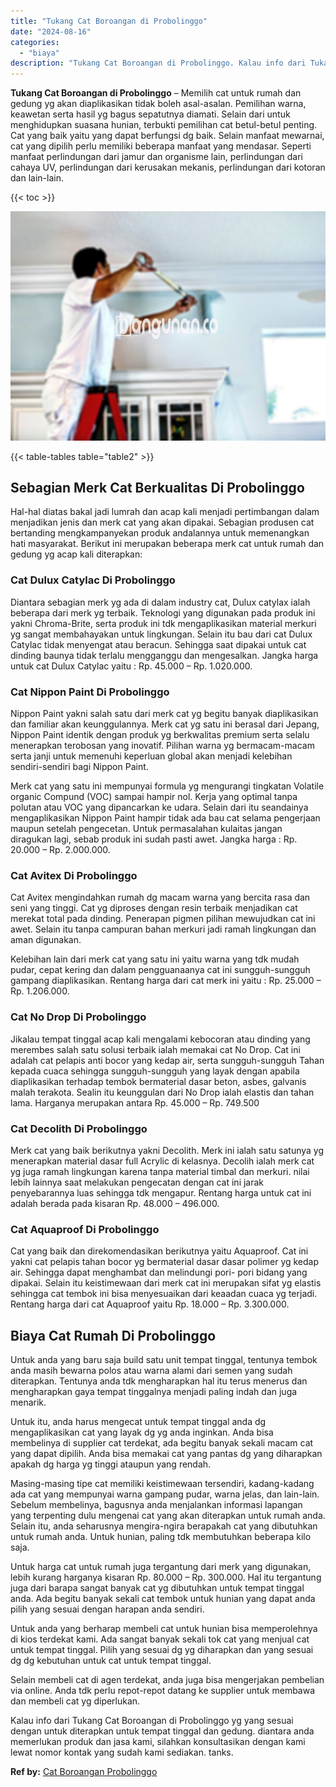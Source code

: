 ```yaml
---
title: "Tukang Cat Boroangan di Probolinggo"
date: "2024-08-16"
categories: 
  - "biaya"
description: "Tukang Cat Boroangan di Probolinggo. Kalau info dari Tukang Cat Boroangan di Probolinggo yg yang sesuai dengan untuk diterapkan untuk tempat tinggal dan gedu..."
---
```


**Tukang Cat Boroangan di Probolinggo** – Memilih cat untuk rumah dan gedung yg akan diaplikasikan tidak boleh asal-asalan. Pemilihan warna, keawetan serta hasil yg bagus sepatutnya diamati. Selain dari untuk menghidupkan suasana hunian, terbukti pemilihan cat betul-betul penting. Cat yang baik yaitu yang dapat berfungsi dg baik. Selain manfaat mewarnai, cat yang dipilih perlu memiliki beberapa manfaat yang mendasar. Seperti manfaat perlindungan dari jamur dan organisme lain, perlindungan dari cahaya UV, perlindungan dari kerusakan mekanis, perlindungan dari kotoran dan lain-lain.

{{< toc >}}

![Tukang Cat Boroangan di Probolinggo](/images/jasa-cat-murah17.png)

{{< table-tables table="table2" >}}

## Sebagian Merk Cat Berkualitas Di Probolinggo

Hal-hal diatas bakal jadi lumrah dan acap kali menjadi pertimbangan dalam menjadikan jenis dan merk cat yang akan dipakai. Sebagian produsen cat bertanding mengkampanyekan produk andalannya untuk memenangkan hati masyarakat. Berikut ini merupakan beberapa merk cat untuk rumah dan gedung yg acap kali diterapkan:

### Cat Dulux Catylac Di Probolinggo

Diantara sebagian merk yg ada di dalam industry cat, Dulux catylax ialah beberapa dari merk yg terbaik. Teknologi yang digunakan pada produk ini yakni Chroma-Brite, serta produk ini tdk mengaplikasikan material merkuri yg sangat membahayakan untuk lingkungan. Selain itu bau dari cat Dulux Catylac tidak menyengat atau beracun. Sehingga saat dipakai untuk cat dinding baunya tidak terlalu mengganggu dan mengesalkan. Jangka harga untuk cat Dulux Catylac yaitu : Rp. 45.000 – Rp. 1.020.000.

### Cat Nippon Paint Di Probolinggo

Nippon Paint yakni salah satu dari merk cat yg begitu banyak diaplikasikan dan familiar akan keunggulannya. Merk cat yg satu ini berasal dari Jepang, Nippon Paint identik dengan produk yg berkwalitas premium serta selalu menerapkan terobosan yang inovatif. Pilihan warna yg bermacam-macam serta janji untuk memenuhi keperluan global akan menjadi kelebihan sendiri-sendiri bagi Nippon Paint.

Merk cat yang satu ini mempunyai formula yg mengurangi tingkatan Volatile organic Compund (VOC) sampai hampir nol. Kerja yang optimal tanpa polutan atau VOC yang dipancarkan ke udara. Selain dari itu seandainya mengaplikasikan Nippon Paint hampir tidak ada bau cat selama pengerjaan maupun setelah pengecetan. Untuk permasalahan kulaitas jangan diragukan lagi, sebab produk ini sudah pasti awet. Jangka harga : Rp. 20.000 – Rp. 2.000.000.

### Cat Avitex Di Probolinggo

Cat Avitex mengindahkan rumah dg macam warna yang bercita rasa dan seni yang tinggi. Cat yg diproses dengan resin terbaik menjadikan cat merekat total pada dinding. Penerapan pigmen pilihan mewujudkan cat ini awet. Selain itu tanpa campuran bahan merkuri jadi ramah lingkungan dan aman digunakan.

Kelebihan lain dari merk cat yang satu ini yaitu warna yang tdk mudah pudar, cepat kering dan dalam pengguanaanya cat ini sungguh-sungguh gampang diaplikasikan. Rentang harga dari cat merk ini yaitu : Rp. 25.000 – Rp. 1.206.000.

### Cat No Drop Di Probolinggo

Jikalau tempat tinggal acap kali mengalami kebocoran atau dinding yang merembes salah satu solusi terbaik ialah memakai cat No Drop. Cat ini adalah cat pelapis anti bocor yang kedap air, serta sungguh-sungguh Tahan kepada cuaca sehingga sungguh-sungguh yang layak dengan apabila diaplikasikan terhadap tembok bermaterial dasar beton, asbes, galvanis malah terakota. Sealin itu keunggulan dari No Drop ialah elastis dan tahan lama. Harganya merupakan antara Rp. 45.000 – Rp. 749.500

### Cat Decolith Di Probolinggo

Merk cat yang baik berikutnya yakni Decolith. Merk ini ialah satu satunya yg menerapkan material dasar full Acrylic di kelasnya. Decolih ialah merk cat yg juga ramah lingkungan karena tanpa material timbal dan merkuri. nilai lebih lainnya saat melakukan pengecatan dengan cat ini jarak penyebarannya luas sehingga tdk mengapur. Rentang harga untuk cat ini adalah berada pada kisaran Rp. 48.000 – 496.000.

### Cat Aquaproof Di Probolinggo

Cat yang baik dan direkomendasikan berikutnya yaitu Aquaproof. Cat ini yakni cat pelapis tahan bocor yg bermaterial dasar dasar polimer yg kedap air. Sehingga dapat menghambat dan melindungi pori- pori bidang yang dipakai. Selain itu keistimewaan dari merk cat ini merupakan sifat yg elastis sehingga cat tembok ini bisa menyesuaikan dari keaadan cuaca yg terjadi. Rentang harga dari cat Aquaproof yaitu Rp. 18.000 – Rp. 3.300.000.

## Biaya Cat Rumah Di Probolinggo

Untuk anda yang baru saja build satu unit tempat tinggal, tentunya tembok anda masih bewarna polos atau warna alami dari semen yang sudah diterapkan. Tentunya anda tdk mengharapkan hal itu terus menerus dan mengharapkan gaya tempat tinggalnya menjadi paling indah dan juga menarik.

Untuk itu, anda harus mengecat untuk tempat tinggal anda dg mengaplikasikan cat yang layak dg yg anda inginkan. Anda bisa membelinya di supplier cat terdekat, ada begitu banyak sekali macam cat yang dapat dipilih. Anda bisa memakai cat yang pantas dg yang diharapkan apakah dg harga yg tinggi ataupun yang rendah.

Masing-masing tipe cat memiliki keistimewaan tersendiri, kadang-kadang ada cat yang mempunyai warna gampang pudar, warna jelas, dan lain-lain. Sebelum membelinya, bagusnya anda menjalankan informasi lapangan yang terpenting dulu mengenai cat yang akan diterapkan untuk rumah anda. Selain itu, anda seharusnya mengira-ngira berapakah cat yang dibutuhkan untuk rumah anda. Untuk hunian, paling tdk membutuhkan beberapa kilo saja.

Untuk harga cat untuk rumah juga tergantung dari merk yang digunakan, lebih kurang harganya kisaran Rp. 80.000 – Rp. 300.000. Hal itu tergantung juga dari barapa sangat banyak cat yg dibutuhkan untuk tempat tinggal anda. Ada begitu banyak sekali cat tembok untuk hunian yang dapat anda pilih yang sesuai dengan harapan anda sendiri.

Untuk anda yang berharap membeli cat untuk hunian bisa memperolehnya di kios terdekat kami. Ada sangat banyak sekali tok cat yang menjual cat untuk tempat tinggal. Pilih yang sesuai dg yg diharapkan dan yang sesuai dg dg kebutuhan untuk cat untuk tempat tinggal.

Selain membeli cat di agen terdekat, anda juga bisa mengerjakan pembelian via online. Anda tdk perlu repot-repot datang ke supplier untuk membawa dan membeli cat yg diperlukan.

Kalau info dari Tukang Cat Boroangan di Probolinggo yg yang sesuai dengan untuk diterapkan untuk tempat tinggal dan gedung. diantara anda memerlukan produk dan jasa kami, silahkan konsultasikan dengan kami lewat nomor kontak yang sudah kami sediakan. tanks.

**Ref by:** [Cat Boroangan Probolinggo](https://id.wikipedia.org/wiki/Cat)
